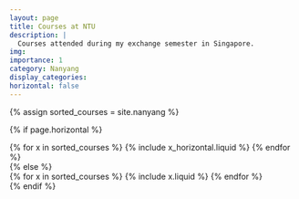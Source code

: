 ```yaml
---
layout: page
title: Courses at NTU
description: |
  Courses attended during my exchange semester in Singapore.
img:
importance: 1
category: Nanyang
display_categories:
horizontal: false
---
```


<!-- markdownlint-disable MD033 -->
<div class="education">
<!-- Display projects without categories -->

{% assign sorted_courses = site.nanyang %}

  <!-- Generate cards for each project -->

{% if page.horizontal %}

  <div class="container">
    <div class="row row-cols-1 row-cols-md-2">
    {% for x in sorted_courses %}
      {% include x_horizontal.liquid %}
    {% endfor %}
    </div>
  </div>
{% else %}
  <div class="row row-cols-1 row-cols-md-3">
    {% for x in sorted_courses %}
      {% include x.liquid %}
    {% endfor %}
  </div>
{% endif %}
</div>
